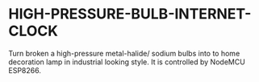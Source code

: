 # HIGH-PRESSURE-BULB-INTERNET-CLOCK
Turn broken a high-pressure metal-halide/ sodium bulbs into to home decoration lamp in industrial looking style. It is controlled by NodeMCU ESP8266.
